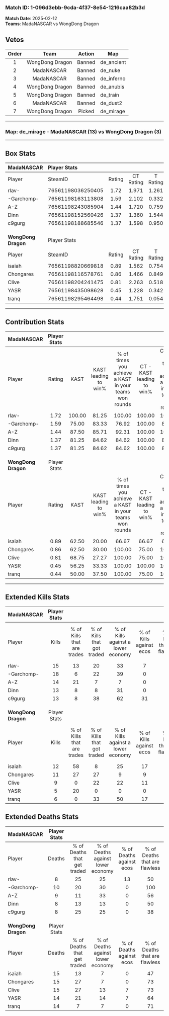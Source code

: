 ### Match ID: 1-096d3ebb-9cda-4f37-8e54-1216caa82b3d  
**Match Date**: 2025-02-12  
**Teams**: MadaNASCAR vs WongDong Dragon  

## Vetos  

| Order | Team | Action | Map |
| :---: | :--: | :----: | --- |
| 1 | WongDong Dragon | Banned | de_ancient |
| 2 | MadaNASCAR | Banned | de_nuke |
| 3 | MadaNASCAR | Banned | de_inferno |
| 4 | WongDong Dragon | Banned | de_anubis |
| 5 | WongDong Dragon | Banned | de_train |
| 6 | MadaNASCAR | Banned | de_dust2 |
| 7 | WongDong Dragon | Picked | de_mirage |

---  

### **Map**: de_mirage - MadaNASCAR (13) vs WongDong Dragon (3)  
---  

## Box Stats  

| **MadaNASCAR**      | Player Stats      |        |           |          |        |       |       |         |        |      |     |
| :- | :- | :-: | :-: | :-: | :-: | :-: | :-: | :-: | :-: | :-: | :-: |
| Player              | SteamID           | Rating | CT Rating | T Rating |  KAST  |  ADR  | Kills | Assists | Deaths | K/D  | HS% |
| rlav-               | 76561198036250405 |  1.72  |   1.971   |  1.261   | 100.00 | 108.4 |  15   |    6    |   8    | 1.88 | 40  |
| -Garchomp-          | 76561198163113808 |  1.59  |   2.102   |  0.332   | 75.00  | 99.8  |  18   |    4    |   10   | 1.80 | 55  |
| A-Z                 | 76561198243085904 |  1.44  |   1.720   |  0.759   | 87.50  | 84.1  |  14   |    3    |   9    | 1.56 | 64  |
| Dinn                | 76561198152560426 |  1.37  |   1.360   |  1.544   | 81.25  | 82.3  |  13   |    3    |   8    | 1.63 | 61  |
| c9gurg              | 76561198188685546 |  1.37  |   1.598   |  0.950   | 81.25  | 81.3  |  13   |    3    |   8    | 1.63 | 69  |
|                     |                   |        |           |          |        |       |       |         |        |      |     |
|                     |                   |        |           |          |        |       |       |         |        |      |     |
|                     |                   |        |           |          |        |       |       |         |        |      |     |
| **WongDong Dragon** | Player Stats      |        |           |          |        |       |       |         |        |      |     |
| Player              | SteamID           | Rating | CT Rating | T Rating |  KAST  |  ADR  | Kills | Assists | Deaths | K/D  | HS% |
| isaiah              | 76561198820669818 |  0.89  |   1.562   |  0.754   | 62.50  | 67.8  |  12   |    1    |   15   | 0.80 | 50  |
| Chongares           | 76561198116578761 |  0.86  |   1.466   |  0.849   | 62.50  | 75.8  |  11   |    1    |   15   | 0.73 | 54  |
| Clive               | 76561198204241475 |  0.81  |   2.263   |  0.518   | 68.75  | 72.9  |   9   |    4    |   15   | 0.60 | 44  |
| YASR                | 76561198435098628 |  0.45  |   1.228   |  0.342   | 56.25  | 47.2  |   5   |    4    |   14   | 0.36 | 80  |
| tranq               | 76561198295464498 |  0.44  |   1.751   |  0.054   | 50.00  | 46.1  |   6   |    2    |   14   | 0.43 | 50  |
---  

## Contribution Stats  

| **MadaNASCAR**      | Player Stats |        |                      |                                                        |                           |                                                             |                          |                                                            |
| :- | :-: | :-: | :-: | :-: | :-: | :-: | :-: | :-: |
| Player              |    Rating    |  KAST  | KAST leading to win% | % of times you achieve a KAST in your teams won rounds | CT - KAST leading to win% | CT - % of times you achieve a KAST in your teams won rounds | T - KAST leading to win% | T - % of times you achieve a KAST in your teams won rounds |
| rlav-               |     1.72     | 100.00 |        81.25         |                         100.00                         |          100.00           |                           100.00                            |          25.00           |                           100.00                           |
| -Garchomp-          |     1.59     | 75.00  |        83.33         |                         76.92                          |          100.00           |                            83.33                            |           0.00           |                            0.00                            |
| A-Z                 |     1.44     | 87.50  |        85.71         |                         92.31                          |          100.00           |                           100.00                            |           0.00           |                            0.00                            |
| Dinn                |     1.37     | 81.25  |        84.62         |                         84.62                          |          100.00           |                            83.33                            |          33.33           |                           100.00                           |
| c9gurg              |     1.37     | 81.25  |        84.62         |                         84.62                          |          100.00           |                            83.33                            |          33.33           |                           100.00                           |
|                     |              |        |                      |                                                        |                           |                                                             |                          |                                                            |
|                     |              |        |                      |                                                        |                           |                                                             |                          |                                                            |
|                     |              |        |                      |                                                        |                           |                                                             |                          |                                                            |
| **WongDong Dragon** | Player Stats |        |                      |                                                        |                           |                                                             |                          |                                                            |
| Player              |    Rating    |  KAST  | KAST leading to win% | % of times you achieve a KAST in your teams won rounds | CT - KAST leading to win% | CT - % of times you achieve a KAST in your teams won rounds | T - KAST leading to win% | T - % of times you achieve a KAST in your teams won rounds |
| isaiah              |     0.89     | 62.50  |        20.00         |                         66.67                          |           66.67           |                            66.67                            |           0.00           |                            0.00                            |
| Chongares           |     0.86     | 62.50  |        30.00         |                         100.00                         |           75.00           |                           100.00                            |           0.00           |                            0.00                            |
| Clive               |     0.81     | 68.75  |        27.27         |                         100.00                         |           75.00           |                           100.00                            |           0.00           |                            0.00                            |
| YASR                |     0.45     | 56.25  |        33.33         |                         100.00                         |          100.00           |                           100.00                            |           0.00           |                            0.00                            |
| tranq               |     0.44     | 50.00  |        37.50         |                         100.00                         |           75.00           |                           100.00                            |           0.00           |                            0.00                            |
---  

## Extended Kills Stats  

| **MadaNASCAR**      | Player Stats |                            |                            |                                    |                         |                              |                                 |                                       |                    |           |
| :- | :-: | :-: | :-: | :-: | :-: | :-: | :-: | :-: | :-: | :-: |
| Player              |    Kills     | % of Kills that are trades | % of Kills that got traded | % of Kills against a lower economy | % of Kills against ecos | % of Kills that are flawless | % of Kills that are close duels | % of Kills that are assisted by flash | Pistol Round Kills | AWP Kills |
| rlav-               |      15      |             13             |             20             |                 33                 |            7            |              67              |                0                |                   7                   |         9          |     3     |
| -Garchomp-          |      18      |             6              |             22             |                 39                 |            0            |              72              |                6                |                   0                   |         0          |     1     |
| A-Z                 |      14      |             21             |             7              |                 7                  |            0            |              50              |               14                |                   0                   |         0          |     2     |
| Dinn                |      13      |             8              |             8              |                 31                 |            0            |              69              |                8                |                   0                   |         0          |     0     |
| c9gurg              |      13      |             8              |             38             |                 62                 |           31            |              69              |                0                |                   0                   |         0          |     1     |
|                     |              |                            |                            |                                    |                         |                              |                                 |                                       |                    |           |
|                     |              |                            |                            |                                    |                         |                              |                                 |                                       |                    |           |
|                     |              |                            |                            |                                    |                         |                              |                                 |                                       |                    |           |
| **WongDong Dragon** | Player Stats |                            |                            |                                    |                         |                              |                                 |                                       |                    |           |
| Player              |    Kills     | % of Kills that are trades | % of Kills that got traded | % of Kills against a lower economy | % of Kills against ecos | % of Kills that are flawless | % of Kills that are close duels | % of Kills that are assisted by flash | Pistol Round Kills | AWP Kills |
| isaiah              |      12      |             58             |             8              |                 25                 |           17            |              33              |               17                |                   0                   |         0          |     0     |
| Chongares           |      11      |             27             |             27             |                 9                  |            9            |              64              |                9                |                   0                   |         0          |     2     |
| Clive               |      9       |             0              |             22             |                 22                 |           11            |              78              |               22                |                   0                   |         0          |     3     |
| YASR                |      5       |             20             |             0              |                 0                  |            0            |              60              |                0                |                   0                   |         0          |     2     |
| tranq               |      6       |             0              |             33             |                 50                 |           17            |              83              |                0                |                   0                   |         2          |     0     |
## Extended Deaths Stats  

| **MadaNASCAR**      | Player Stats |                             |                                   |                          |                               |                            |                           |               |
| :- | :-: | :-: | :-: | :-: | :-: | :-: | :-: | :-: |
| Player              |    Deaths    | % of Deaths that get traded | % of Deaths against lower economy | % of Deaths against ecos | % of Deaths that are flawless | % of Deaths that are close | % of Deaths while blinded | Deaths to AWP |
| rlav-               |      8       |             25              |                25                 |            13            |              50               |             13             |             0             |       1       |
| -Garchomp-          |      10      |             20              |                30                 |            0             |              100              |             0              |             0             |       1       |
| A-Z                 |      9       |             11              |                33                 |            0             |              56               |             0              |             0             |       0       |
| Dinn                |      8       |             13              |                13                 |            0             |              50               |             38             |             0             |       0       |
| c9gurg              |      8       |             25              |                25                 |            0             |              38               |             13             |             0             |       0       |
|                     |              |                             |                                   |                          |                               |                            |                           |               |
|                     |              |                             |                                   |                          |                               |                            |                           |               |
|                     |              |                             |                                   |                          |                               |                            |                           |               |
| **WongDong Dragon** | Player Stats |                             |                                   |                          |                               |                            |                           |               |
| Player              |    Deaths    | % of Deaths that get traded | % of Deaths against lower economy | % of Deaths against ecos | % of Deaths that are flawless | % of Deaths that are close | % of Deaths while blinded | Deaths to AWP |
| isaiah              |      15      |             13              |                 7                 |            0             |              47               |             0              |             0             |       2       |
| Chongares           |      15      |             27              |                 7                 |            0             |              73               |             7              |             0             |       2       |
| Clive               |      15      |             27              |                13                 |            7             |              73               |             13             |             0             |       1       |
| YASR                |      14      |             21              |                14                 |            7             |              64               |             0              |             0             |       2       |
| tranq               |      14      |              7              |                 7                 |            0             |              71               |             7              |             7             |       2       |
